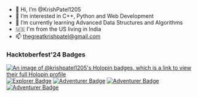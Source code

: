 - 👋 Hi, I’m @KrishPatel1205
- 👀 I’m interested in C++, Python and Web Development
- 🌱 I’m currently learning Advanced Data Structures and Algorithms
- 🇺🇸 I'm from the US living in India
- 📫 thegreatkrishpatel@gmail.com

<!---
KrishPatel1205/KrishPatel1205 is a ✨ special ✨ repository because its `README.md` (this file) appears on your GitHub profile.
You can click the Preview link to take a look at your changes.
--->

###  Hacktoberfest'24 Badges

[![An image of @krishpatel1205's Holopin badges, which is a link to view their full Holopin profile](https://holopin.me/krishpatel1205)](https://holopin.io/@krishpatel1205)
[![Explorer Badge](https://gssoc.girlscript.tech/badges/1.png?imwidth=256)](https://gssoc.girlscript.tech/badges/1.png?imwidth=256)
[![Adventurer Badge](https://gssoc.girlscript.tech/badges/2.png?imwidth=256)](https://gssoc.girlscript.tech/badges/2.png?imwidth=256)
[![Adventurer Badge](https://gssoc.girlscript.tech/badges/2.png?imwidth=256)](https://gssoc.girlscript.tech/badges/2.png?imwidth=256)
[![Adventurer Badge](https://gssoc.girlscript.tech/badges/2.png?imwidth=256)](https://gssoc.girlscript.tech/badges/2.png?imwidth=256)
